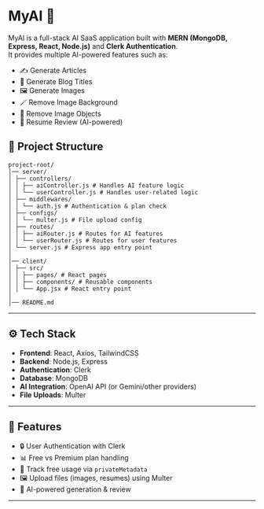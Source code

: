 # MyAI 🚀

MyAI is a full-stack AI SaaS application built with **MERN (MongoDB, Express, React, Node.js)** and **Clerk Authentication**.  
It provides multiple AI-powered features such as:
- ✍️ Generate Articles
- 📰 Generate Blog Titles
- 🖼️ Generate Images
- 🪄 Remove Image Background
- 🎯 Remove Image Objects
- 📄 Resume Review (AI-powered)

## 📂 Project Structure
```plaintext
project-root/
│── server/
│ ├── controllers/
│ │ ├── aiController.js # Handles AI feature logic
│ │ └── userController.js # Handles user-related logic
│ ├── middlewares/
│ │ └── auth.js # Authentication & plan check
│ ├── configs/
│ │ └── multer.js # File upload config
│ ├── routes/
│ │ ├── aiRouter.js # Routes for AI features
│ │ └── userRouter.js # Routes for user features
│ └── server.js # Express app entry point
│
│── client/
│ ├── src/
│ │ ├── pages/ # React pages
│ │ ├── components/ # Reusable components
│ │ └── App.jsx # React entry point
│
│── README.md
```

---

## ⚙️ Tech Stack

- **Frontend**: React, Axios, TailwindCSS
- **Backend**: Node.js, Express
- **Authentication**: Clerk
- **Database**: MongoDB
- **AI Integration**: OpenAI API (or Gemini/other providers)
- **File Uploads**: Multer

---

## 🔑 Features

- 🔒 User Authentication with Clerk
- 📊 Free vs Premium plan handling
- 💾 Track free usage via `privateMetadata`
- 🖼️ Upload files (images, resumes) using Multer
- 🤖 AI-powered generation & review

---